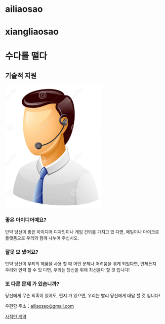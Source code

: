 # ailiaosao

# xiangliaosao


# 수다를 떨다

## 기술적 지원

 ![image](https://github.com/ce43236716/chengrenyeyue/raw/master/call_man.png)

### 좋은 아이디어예요?

만약 당신이 좋은 아이디어 디자인이나 게임 건의를 가지고 있 다면, 메일이나 마이크로 플랫폼으로 우리와 함께 나누어 주십시오.

### 잘못 보 냈어요?

만약 당신이 우리의 제품을 사용 할 때 어떤 문제나 어려움을 겪게 되었다면, 언제든지 우리와 연락 할 수 있 다면, 우리는 당신을 위해 최선을다 할 것 입니다!

### 또 다른 문제 가 있습니까?

당신에게 무슨 의혹이 있어도, 편지 가 있으면, 우리는 빨리 당신에게 대답 할 것 입니다!

우편함 주소：ailiaosao@gmail.com

[사적인 계약](https://github.com/ce43236716/chengrenyeyue/raw/master/privacy.cmd)

